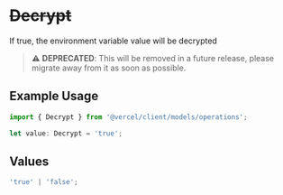 # ~~Decrypt~~

If true, the environment variable value will be decrypted

> :warning: **DEPRECATED**: This will be removed in a future release, please migrate away from it as soon as possible.

## Example Usage

```typescript
import { Decrypt } from '@vercel/client/models/operations';

let value: Decrypt = 'true';
```

## Values

```typescript
'true' | 'false';
```
